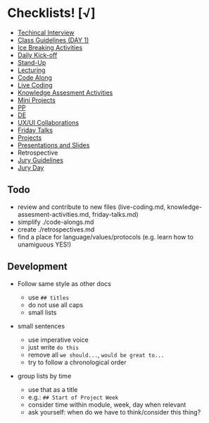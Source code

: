 
# Checklists! [√]

- [Techincal Interview](./technical-interview.md)
- [Class Guidelines (DAY 1)](./bcn-webdev-guidelines.md)
- [Ice Breaking Activities](./ice-breaking-activities.md)
- [Daily Kick-off](./daily-kick-off.md)
- [Stand-Up](./stand-up.md)
- [Lecturing](./lecture.md)
- [Code Along](./code-along.md)
- [Live Coding](./live-coding.md)
- [Knowledge Assesment Activities](./knowledge-assesment-activities.md)
- [Mini Projects](./mini-projects.md)
- [PP](./pair-programming.md)
- [DE](./daily-exercise.md)
- [UX/UI Collaborations](./ux-ui-collaborations.md)
- [Friday Talks](./friday-talks.md)
- [Projects](./projects.md)
- [Presentations and Slides](./presentations.md)
- Retrospective
- [Jury Guidelines](./jury-guidelines.md)
- [Jury Day](./jury-day.md)




## Todo
- review and contribute to new files (live-coding.md, knowledge-assesment-activities.md, friday-talks.md)
- simplify ./code-alongs.md
- create ./retrospectives.md
- find a place for language/values/protocols (e.g. learn how to unamiguous YES!)

## Development

- Follow same style as other docs
  - use `## titles`
  - do not use all caps
  - small lists

- small sentences
  - use imperative voice
  - just write `do this`
  - remove all `we should...`, `would be great to...`
  - try to follow a chronological order

- group lists by time
  - use that as a title
  - e.g.: `## Start of Project Week`
  - consider time within module, week, day when relevant
  - ask yourself: when do we have to think/consider this thing?
